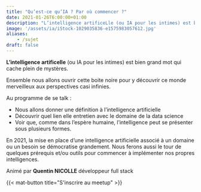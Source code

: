 ```yaml
---
title: "Qu’est-ce qu’IA ? Par où commencer ?"
date: 2021-01-26T6:00:00+01:00
description: "L’intelligence artificeLle (ou IA pour les intimes) est bien grand mot qui cache plein de mystères. "
image: '/assets/ia/iStock-1029035836-e1575983057612.jpg'
aliases:
    - /sujet
draft: false 
---
```


**L’intelligence artificelle** (ou IA pour les intimes) est bien grand mot qui cache plein de mystères. 

Ensemble nous allons ouvrir cette boite noire pour y découvrir ce monde merveilleux aux perspectives casi infinies.


Au programme de se talk : 
* Nous allons donner une définition à l’intelligence artificielle
* Découvrir quel lien elle entretien avec le domaine de la data science 
* Voir que, comme dans l’espère humaine, l’intelligence peut se présenter sous plusieurs formes.


En 2021, la mise en place d’une intelligence artificielle associé à un domaine ou un besoin se démocratise grandement. Nous ferons aussi le tour de quelques prérequis et/ou outils pour commencer à implémenter nos propres intelligences.


Animé par **Quentin NICOLLE** développeur full stack

{{< mat-button title="S'inscrire au meetup" >}}
